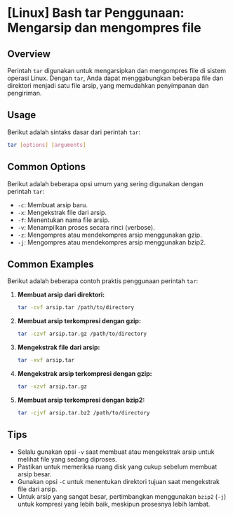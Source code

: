 # [Linux] Bash tar Penggunaan: Mengarsip dan mengompres file

## Overview
Perintah `tar` digunakan untuk mengarsipkan dan mengompres file di sistem operasi Linux. Dengan `tar`, Anda dapat menggabungkan beberapa file dan direktori menjadi satu file arsip, yang memudahkan penyimpanan dan pengiriman.

## Usage
Berikut adalah sintaks dasar dari perintah `tar`:

```bash
tar [options] [arguments]
```

## Common Options
Berikut adalah beberapa opsi umum yang sering digunakan dengan perintah `tar`:

- `-c`: Membuat arsip baru.
- `-x`: Mengekstrak file dari arsip.
- `-f`: Menentukan nama file arsip.
- `-v`: Menampilkan proses secara rinci (verbose).
- `-z`: Mengompres atau mendekompres arsip menggunakan gzip.
- `-j`: Mengompres atau mendekompres arsip menggunakan bzip2.

## Common Examples
Berikut adalah beberapa contoh praktis penggunaan perintah `tar`:

1. **Membuat arsip dari direktori:**
   ```bash
   tar -cvf arsip.tar /path/to/directory
   ```

2. **Membuat arsip terkompresi dengan gzip:**
   ```bash
   tar -czvf arsip.tar.gz /path/to/directory
   ```

3. **Mengekstrak file dari arsip:**
   ```bash
   tar -xvf arsip.tar
   ```

4. **Mengekstrak arsip terkompresi dengan gzip:**
   ```bash
   tar -xzvf arsip.tar.gz
   ```

5. **Membuat arsip terkompresi dengan bzip2:**
   ```bash
   tar -cjvf arsip.tar.bz2 /path/to/directory
   ```

## Tips
- Selalu gunakan opsi `-v` saat membuat atau mengekstrak arsip untuk melihat file yang sedang diproses.
- Pastikan untuk memeriksa ruang disk yang cukup sebelum membuat arsip besar.
- Gunakan opsi `-C` untuk menentukan direktori tujuan saat mengekstrak file dari arsip.
- Untuk arsip yang sangat besar, pertimbangkan menggunakan `bzip2` (`-j`) untuk kompresi yang lebih baik, meskipun prosesnya lebih lambat.